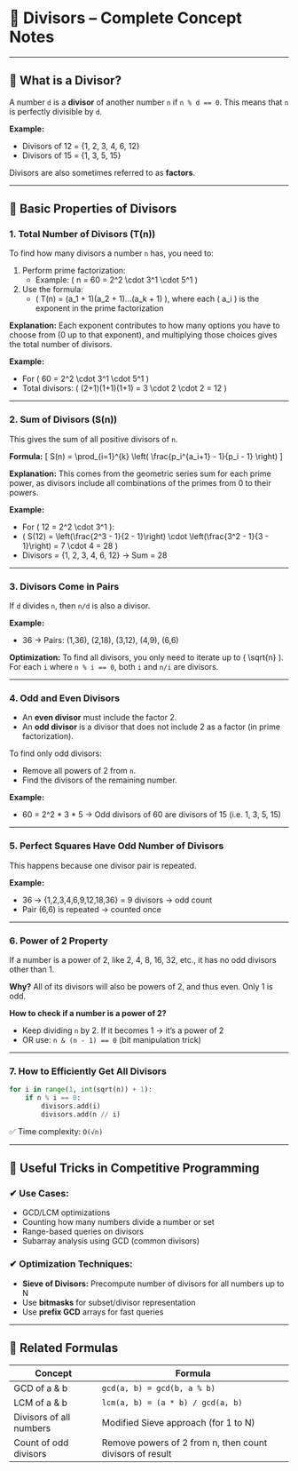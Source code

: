 # 📘 Divisors – Complete Concept Notes

---

## 🔹 What is a Divisor?
A number `d` is a **divisor** of another number `n` if `n % d == 0`. This means that `n` is perfectly divisible by `d`.

**Example:**
- Divisors of 12 = {1, 2, 3, 4, 6, 12}
- Divisors of 15 = {1, 3, 5, 15}

Divisors are also sometimes referred to as **factors**.

---

## 🔹 Basic Properties of Divisors

### 1. **Total Number of Divisors (T(n))**
To find how many divisors a number `n` has, you need to:

1. Perform prime factorization:
   - Example: \( n = 60 = 2^2 \cdot 3^1 \cdot 5^1 \)
2. Use the formula:
   - \( T(n) = (a_1 + 1)(a_2 + 1)...(a_k + 1) \), where each \( a_i \) is the exponent in the prime factorization

**Explanation:**
Each exponent contributes to how many options you have to choose from (0 up to that exponent), and multiplying those choices gives the total number of divisors.

**Example:**
- For \( 60 = 2^2 \cdot 3^1 \cdot 5^1 \)
- Total divisors: \( (2+1)(1+1)(1+1) = 3 \cdot 2 \cdot 2 = 12 \)

---

### 2. **Sum of Divisors (S(n))**
This gives the sum of all positive divisors of `n`.

**Formula:**
\[ S(n) = \prod_{i=1}^{k} \left( \frac{p_i^{a_i+1} - 1}{p_i - 1} \right) \]

**Explanation:**
This comes from the geometric series sum for each prime power, as divisors include all combinations of the primes from 0 to their powers.

**Example:**
- For \( 12 = 2^2 \cdot 3^1 \):
- \( S(12) = \left(\frac{2^3 - 1}{2 - 1}\right) \cdot \left(\frac{3^2 - 1}{3 - 1}\right) = 7 \cdot 4 = 28 \)
- Divisors = {1, 2, 3, 4, 6, 12} → Sum = 28

---

### 3. **Divisors Come in Pairs**
If `d` divides `n`, then `n/d` is also a divisor.

**Example:**
- 36 → Pairs: (1,36), (2,18), (3,12), (4,9), (6,6)

**Optimization:**
To find all divisors, you only need to iterate up to \( \sqrt{n} \). For each `i` where `n % i == 0`, both `i` and `n/i` are divisors.

---

### 4. **Odd and Even Divisors**
- An **even divisor** must include the factor 2.
- An **odd divisor** is a divisor that does not include 2 as a factor (in prime factorization).

To find only odd divisors:
- Remove all powers of 2 from `n`.
- Find the divisors of the remaining number.

**Example:**
- 60 = 2^2 * 3 * 5 → Odd divisors of 60 are divisors of 15 (i.e. 1, 3, 5, 15)

---

### 5. **Perfect Squares Have Odd Number of Divisors**
This happens because one divisor pair is repeated.

**Example:**
- 36 → {1,2,3,4,6,9,12,18,36} = 9 divisors → odd count
- Pair (6,6) is repeated → counted once

---

### 6. **Power of 2 Property**
If a number is a power of 2, like 2, 4, 8, 16, 32, etc., it has no odd divisors other than 1.

**Why?**
All of its divisors will also be powers of 2, and thus even. Only 1 is odd.

**How to check if a number is a power of 2?**
- Keep dividing `n` by 2. If it becomes 1 → it’s a power of 2
- OR use: `n & (n - 1) == 0` (bit manipulation trick)

---

### 7. **How to Efficiently Get All Divisors**
```python
for i in range(1, int(sqrt(n)) + 1):
    if n % i == 0:
        divisors.add(i)
        divisors.add(n // i)
```
✅ Time complexity: `O(√n)`

---

## 🔹 Useful Tricks in Competitive Programming

### ✔ Use Cases:
- GCD/LCM optimizations
- Counting how many numbers divide a number or set
- Range-based queries on divisors
- Subarray analysis using GCD (common divisors)

### ✔ Optimization Techniques:
- **Sieve of Divisors:** Precompute number of divisors for all numbers up to N
- Use **bitmasks** for subset/divisor representation
- Use **prefix GCD** arrays for fast queries

---

## 🔹 Related Formulas

| Concept                  | Formula                                                     |
|--------------------------|-------------------------------------------------------------|
| GCD of a & b            | `gcd(a, b) = gcd(b, a % b)`                                   |
| LCM of a & b            | `lcm(a, b) = (a * b) / gcd(a, b)`                            |
| Divisors of all numbers | Modified Sieve approach (for 1 to N)                         |
| Count of odd divisors   | Remove powers of 2 from n, then count divisors of result     |
